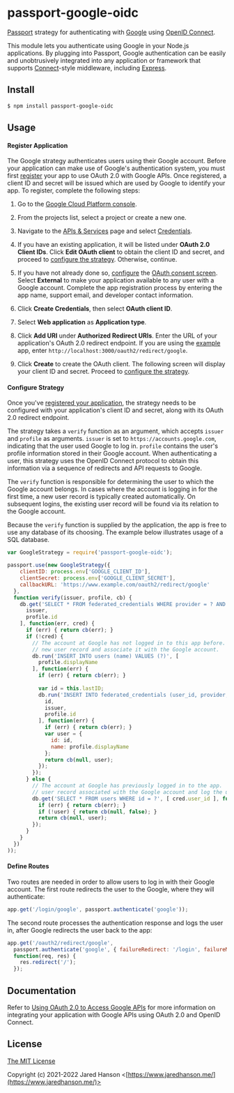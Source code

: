 # passport-google-oidc

[Passport](https://www.passportjs.org/) strategy for authenticating with
[Google](https://www.google.com/) using [OpenID Connect](https://www.passportjs.org/packages/passport-openidconnect/).

This module lets you authenticate using Google in your Node.js applications.
By plugging into Passport, Google authentication can be easily and
unobtrusively integrated into any application or framework that supports
[Connect](https://github.com/senchalabs/connect#readme)-style middleware,
including [Express](https://expressjs.com/).

## Install

```sh
$ npm install passport-google-oidc
```

## Usage

#### Register Application

The Google strategy authenticates users using their Google account.  Before your
application can make use of Google's authentication system, you must first
[register](https://support.google.com/cloud/answer/6158849) your app to use
OAuth 2.0 with Google APIs.  Once registered, a client ID and secret will be
issued which are used by Google to identify your app.  To register, complete the
following steps:

1. Go to the [Google Cloud Platform console](https://console.cloud.google.com/).

2. From the projects list, select a project or create a new one.

3. Navigate to the [APIs & Services](https://console.cloud.google.com/apis) page
and select [Credentials](https://console.cloud.google.com/apis/credentials).

4. If you have an existing application, it will be listed under **OAuth 2.0
Client IDs**.  Click **Edit OAuth client** to obtain the client ID and secret,
and proceed to [configure the strategy](#configure-strategy).  Otherwise,
continue.

5. If you have not already done so, [configure](https://support.google.com/cloud/answer/10311615)
the [OAuth consent screen](https://console.cloud.google.com/apis/credentials/consent).
Select **External** to make your application available to any user with a Google
account.  Complete the app registration process by entering the app name,
support email, and developer contact information.

6. Click **Create Credentials**, then select **OAuth client ID**.

7. Select **Web application** as **Application type**.

8. Click **Add URI** under **Authorized Redirect URIs**.  Enter the URL of your
application's OAuth 2.0 redirect endpoint.  If you are using the [example](https://github.com/passport/todos-express-google)
app, enter `http://localhost:3000/oauth2/redirect/google`.

9. Click **Create** to create the OAuth client.  The following screen will
display your client ID and secret.  Proceed to [configure the strategy](#configure-strategy).

#### Configure Strategy

Once you've [registered your application](#register-application), the strategy
needs to be configured with your application's client ID and secret, along with
its OAuth 2.0 redirect endpoint.

The strategy takes a `verify` function as an argument, which accepts `issuer`
and `profile` as arguments.  `issuer` is set to `https://accounts.google.com`,
indicating that the user used Google to log in.  `profile` contains the user's
profile information stored in their Google account.  When authenticating a
user, this strategy uses the OpenID Connect protocol to obtain this information
via a sequence of redirects and API requests to Google.

The `verify` function is responsible for determining the user to which the
Google account belongs.  In cases where the account is logging in for the
first time, a new user record is typically created automatically.  On subsequent
logins, the existing user record will be found via its relation to the Google
account.

Because the `verify` function is supplied by the application, the app is free to
use any database of its choosing.  The example below illustrates usage of a SQL
database.

```js
var GoogleStrategy = require('passport-google-oidc');

passport.use(new GoogleStrategy({
    clientID: process.env['GOOGLE_CLIENT_ID'],
    clientSecret: process.env['GOOGLE_CLIENT_SECRET'],
    callbackURL: 'https://www.example.com/oauth2/redirect/google'
  },
  function verify(issuer, profile, cb) {
    db.get('SELECT * FROM federated_credentials WHERE provider = ? AND subject = ?', [
      issuer,
      profile.id
    ], function(err, cred) {
      if (err) { return cb(err); }
      if (!cred) {
        // The account at Google has not logged in to this app before.  Create a
        // new user record and associate it with the Google account.
        db.run('INSERT INTO users (name) VALUES (?)', [
          profile.displayName
        ], function(err) {
          if (err) { return cb(err); }
          
          var id = this.lastID;
          db.run('INSERT INTO federated_credentials (user_id, provider, subject) VALUES (?, ?, ?)', [
            id,
            issuer,
            profile.id
          ], function(err) {
            if (err) { return cb(err); }
            var user = {
              id: id,
              name: profile.displayName
            };
            return cb(null, user);
          });
        });
      } else {
        // The account at Google has previously logged in to the app.  Get the
        // user record associated with the Google account and log the user in.
        db.get('SELECT * FROM users WHERE id = ?', [ cred.user_id ], function(err, user) {
          if (err) { return cb(err); }
          if (!user) { return cb(null, false); }
          return cb(null, user);
        });
      }
    }
  })
));
```

#### Define Routes

Two routes are needed in order to allow users to log in with their Google
account.  The first route redirects the user to the Google, where they will
authenticate:

```js
app.get('/login/google', passport.authenticate('google'));
```

The second route processes the authentication response and logs the user in,
after Google redirects the user back to the app:

```js
app.get('/oauth2/redirect/google',
  passport.authenticate('google', { failureRedirect: '/login', failureMessage: true }),
  function(req, res) {
    res.redirect('/');
  });
```

## Documentation

Refer to [Using OAuth 2.0 to Access Google APIs](https://developers.google.com/identity/protocols/oauth2/)
for more information on integrating your application with Google APIs using
OAuth 2.0 and OpenID Connect.

## License

[The MIT License](http://opensource.org/licenses/MIT)

Copyright (c) 2021-2022 Jared Hanson <[https://www.jaredhanson.me/](https://www.jaredhanson.me/)>
